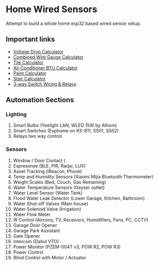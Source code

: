 # Home Wired Sensors
Attempt to build a whole home esp32 based wired sensor setup.

## Important links
* [Voltage Drop Calculator](https://www.rapidtables.com/calc/wire/voltage-drop-calculator.html)
* [Combined Wire Gauge Calculator](https://www.wirebarn.com/combined-wire-gauge-calculator_ep_42.html)
* [Tile Calculator](https://www.omnicalculator.com/construction/tile)
* [Air Conditioner BTU Calculator](https://www.omnicalculator.com/construction/air-conditioner-room-size)
* [Paint Calculator](https://www.omnicalculator.com/construction/paint)
* [Stair Calculator](https://www.omnicalculator.com/construction/stairs)
* [3-way Switch Wiring & Relays](https://ncd.io/relay-logic/)

## Automation Sections

### Lighting

1. Smart Bulbs (Yeelight LAN, WLED 15W by Athom)
2. Smart Switches (Esphome on KS-811, SS01, SS02)
3. Relays two way control

### Sensors

1. Window / Door Contact (
2. Espresense (BLE, PIR, Radar, LUX)
3. Asset Tracking (iBeacon, Phone)
4. Temp and Humidity Sensors (Xiaomi Mijia Bluetooth Thermometer)
5. Weight Scales (Bed, Couch, Gas Remaining)
6. Water Temperature Sensors (Geyser outlet)
7. Water Level Sensor (Water Tank)
8. Flood Water Leak Detector (Lower Garage, Kitchen, Bathroom)
9. Water Shut-off Valves (Main house)
10. Water Solenoid Valve (Irrigation)
11. Water Flow Meter
12. IR Control (Aircons, TV, Receivers, Humidifiers, Fans, PC, CCTV)
13. Garage Door Opener
14. Garage Park Assistant
15. Gate Opener
16. Intercom (Dahul VTO)
17. Power Monitor (PZEM-004T v3, POW R2, POW R3)
18. Power Control
19. Blind Control with Motor / Actuator
